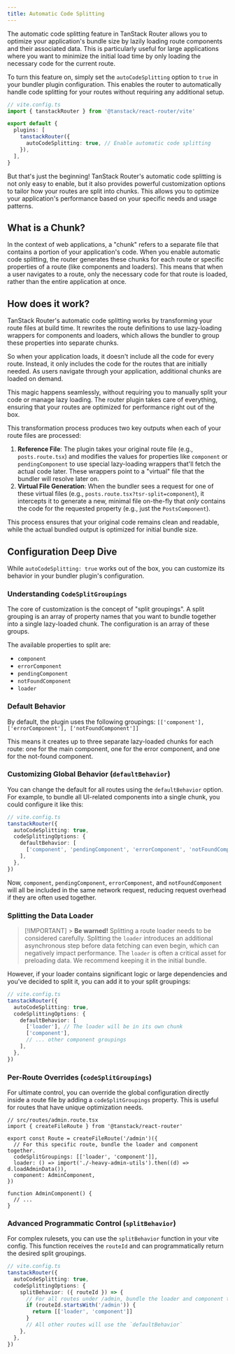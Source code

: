 ```yaml
---
title: Automatic Code Splitting
---
```


The automatic code splitting feature in TanStack Router allows you to optimize your application's bundle size by lazily loading route components and their associated data. This is particularly useful for large applications where you want to minimize the initial load time by only loading the necessary code for the current route.

To turn this feature on, simply set the `autoCodeSplitting` option to `true` in your bundler plugin configuration. This enables the router to automatically handle code splitting for your routes without requiring any additional setup.

```ts
// vite.config.ts
import { tanstackRouter } from '@tanstack/react-router/vite'

export default {
  plugins: [
    tanstackRouter({
      autoCodeSplitting: true, // Enable automatic code splitting
    }),
  ],
}
```

But that's just the beginning! TanStack Router's automatic code splitting is not only easy to enable, but it also provides powerful customization options to tailor how your routes are split into chunks. This allows you to optimize your application's performance based on your specific needs and usage patterns.

## What is a Chunk?

In the context of web applications, a "chunk" refers to a separate file that contains a portion of your application's code. When you enable automatic code splitting, the router generates these chunks for each route or specific properties of a route (like components and loaders). This means that when a user navigates to a route, only the necessary code for that route is loaded, rather than the entire application at once.

## How does it work?

TanStack Router's automatic code splitting works by transforming your route files at build time. It rewrites the route definitions to use lazy-loading wrappers for components and loaders, which allows the bundler to group these properties into separate chunks.

So when your application loads, it doesn't include all the code for every route. Instead, it only includes the code for the routes that are initially needed. As users navigate through your application, additional chunks are loaded on demand.

This magic happens seamlessly, without requiring you to manually split your code or manage lazy loading. The router plugin takes care of everything, ensuring that your routes are optimized for performance right out of the box.

This transformation process produces two key outputs when each of your route files are processed:

1. **Reference File**: The plugin takes your original route file (e.g., `posts.route.tsx`) and modifies the values for properties like `component` or `pendingComponent` to use special lazy-loading wrappers that'll fetch the actual code later. These wrappers point to a "virtual" file that the bundler will resolve later on.
2. **Virtual File Generation**: When the bundler sees a request for one of these virtual files (e.g., `posts.route.tsx?tsr-split=component`), it intercepts it to generate a new, minimal file on-the-fly that _only_ contains the code for the requested property (e.g., just the `PostsComponent`).

This process ensures that your original code remains clean and readable, while the actual bundled output is optimized for initial bundle size.

## Configuration Deep Dive

While `autoCodeSplitting: true` works out of the box, you can customize its behavior in your bundler plugin's configuration.

### Understanding `CodeSplitGroupings`

The core of customization is the concept of "split groupings". A split grouping is an array of property names that you want to bundle together into a single lazy-loaded chunk. The configuration is an array of these groups.

The available properties to split are:

- `component`
- `errorComponent`
- `pendingComponent`
- `notFoundComponent`
- `loader`

### Default Behavior

By default, the plugin uses the following groupings:
`[['component'], ['errorComponent'], ['notFoundComponent']]`

This means it creates up to three separate lazy-loaded chunks for each route: one for the main component, one for the error component, and one for the not-found component.

### Customizing Global Behavior (`defaultBehavior`)

You can change the default for all routes using the `defaultBehavior` option. For example, to bundle all UI-related components into a single chunk, you could configure it like this:

```ts
// vite.config.ts
tanstackRouter({
  autoCodeSplitting: true,
  codeSplittingOptions: {
    defaultBehavior: [
      ['component', 'pendingComponent', 'errorComponent', 'notFoundComponent'],
    ],
  },
})
```

Now, `component`, `pendingComponent`, `errorComponent`, and `notFoundComponent` will all be included in the same network request, reducing request overhead if they are often used together.

### Splitting the Data Loader

> [!IMPORTANT] > **Be warned!** Splitting a route loader needs to be considered carefully.
> Splitting the `loader` introduces an additional asynchronous step before data fetching can even begin, which can negatively impact performance. The `loader` is often a critical asset for preloading data. We recommend keeping it in the initial bundle.

However, if your loader contains significant logic or large dependencies and you've decided to split it, you can add it to your split groupings:

```ts
// vite.config.ts
tanstackRouter({
  autoCodeSplitting: true,
  codeSplittingOptions: {
    defaultBehavior: [
      ['loader'], // The loader will be in its own chunk
      ['component'],
      // ... other component groupings
    ],
  },
})
```

### Per-Route Overrides (`codeSplitGroupings`)

For ultimate control, you can override the global configuration directly inside a route file by adding a `codeSplitGroupings` property. This is useful for routes that have unique optimization needs.

```tsx
// src/routes/admin.route.tsx
import { createFileRoute } from '@tanstack/react-router'

export const Route = createFileRoute('/admin')({
  // For this specific route, bundle the loader and component together.
  codeSplitGroupings: [['loader', 'component']],
  loader: () => import('./-heavy-admin-utils').then((d) => d.loadAdminData()),
  component: AdminComponent,
})

function AdminComponent() {
  // ...
}
```

### Advanced Programmatic Control (`splitBehavior`)

For complex rulesets, you can use the `splitBehavior` function in your vite config. This function receives the `routeId` and can programmatically return the desired split groupings.

```ts
// vite.config.ts
tanstackRouter({
  autoCodeSplitting: true,
  codeSplittingOptions: {
    splitBehavior: ({ routeId }) => {
      // For all routes under /admin, bundle the loader and component together
      if (routeId.startsWith('/admin')) {
        return [['loader', 'component']]
      }
      // All other routes will use the `defaultBehavior`
    },
  },
})
```
